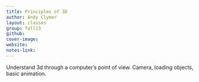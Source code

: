 ```yaml
---
title: Principles of 3D
author: Andy Clymer
layout: classes
group: fall13
github:
cover-image:
website:
notes-link:
---
```

Understand 3d through a computer’s point of view. Camera, loading objects, basic animation.